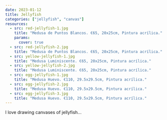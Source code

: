 ```yaml
---
date: 2023-01-12
title: Jellyfish
categories: ["jellyfish", "canvas"]
resources:
  - src: red-jellyfish-1.jpg
    title: "Medusa de Puntos Blancos. €65, 20x25cm, Pintura acrílica."
    params:
      cover: true
  - src: red-jellyfish-2.jpg
    title: "Medusa de Puntos Blancos. €65, 20x25cm, Pintura acrílica."
  - src: yellow-jellyfish-1.jpg
    title: "Medusa Luminiscente. €65, 20x25cm, Pintura acrílica."
  - src: yellow-jellyfish-2.jpg
    title: "Medusa Luminiscente. €65, 20x25cm, Pintura acrílica."
  - src: egg-jellyfish-1.jpg
    title: "Medusa Huevo. €110, 29.5x29.5cm, Pintura acrílica."
  - src: egg-jellyfish-2.jpg
    title: "Medusa Huevo. €110, 29.5x29.5cm, Pintura acrílica."
  - src: egg-jellyfish-3.jpg
    title: "Medusa Huevo. €110, 29.5x29.5cm, Pintura acrílica."
---
```


I love drawing canvases of jellyfish...
